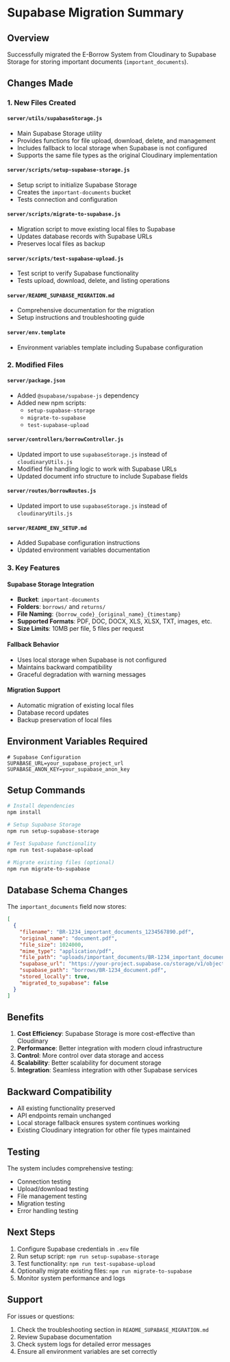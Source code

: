 # Supabase Migration Summary

## Overview
Successfully migrated the E-Borrow System from Cloudinary to Supabase Storage for storing important documents (`important_documents`).

## Changes Made

### 1. New Files Created

#### `server/utils/supabaseStorage.js`
- Main Supabase Storage utility
- Provides functions for file upload, download, delete, and management
- Includes fallback to local storage when Supabase is not configured
- Supports the same file types as the original Cloudinary implementation

#### `server/scripts/setup-supabase-storage.js`
- Setup script to initialize Supabase Storage
- Creates the `important-documents` bucket
- Tests connection and configuration

#### `server/scripts/migrate-to-supabase.js`
- Migration script to move existing local files to Supabase
- Updates database records with Supabase URLs
- Preserves local files as backup

#### `server/scripts/test-supabase-upload.js`
- Test script to verify Supabase functionality
- Tests upload, download, delete, and listing operations

#### `server/README_SUPABASE_MIGRATION.md`
- Comprehensive documentation for the migration
- Setup instructions and troubleshooting guide

#### `server/env.template`
- Environment variables template including Supabase configuration

### 2. Modified Files

#### `server/package.json`
- Added `@supabase/supabase-js` dependency
- Added new npm scripts:
  - `setup-supabase-storage`
  - `migrate-to-supabase`
  - `test-supabase-upload`

#### `server/controllers/borrowController.js`
- Updated import to use `supabaseStorage.js` instead of `cloudinaryUtils.js`
- Modified file handling logic to work with Supabase URLs
- Updated document info structure to include Supabase fields

#### `server/routes/borrowRoutes.js`
- Updated import to use `supabaseStorage.js` instead of `cloudinaryUtils.js`

#### `server/README_ENV_SETUP.md`
- Added Supabase configuration instructions
- Updated environment variables documentation

### 3. Key Features

#### Supabase Storage Integration
- **Bucket**: `important-documents`
- **Folders**: `borrows/` and `returns/`
- **File Naming**: `{borrow_code}_{original_name}_{timestamp}`
- **Supported Formats**: PDF, DOC, DOCX, XLS, XLSX, TXT, images, etc.
- **Size Limits**: 10MB per file, 5 files per request

#### Fallback Behavior
- Uses local storage when Supabase is not configured
- Maintains backward compatibility
- Graceful degradation with warning messages

#### Migration Support
- Automatic migration of existing local files
- Database record updates
- Backup preservation of local files

## Environment Variables Required

```env
# Supabase Configuration
SUPABASE_URL=your_supabase_project_url
SUPABASE_ANON_KEY=your_supabase_anon_key
```

## Setup Commands

```bash
# Install dependencies
npm install

# Setup Supabase Storage
npm run setup-supabase-storage

# Test Supabase functionality
npm run test-supabase-upload

# Migrate existing files (optional)
npm run migrate-to-supabase
```

## Database Schema Changes

The `important_documents` field now stores:

```json
[
  {
    "filename": "BR-1234_important_documents_1234567890.pdf",
    "original_name": "document.pdf",
    "file_size": 1024000,
    "mime_type": "application/pdf",
    "file_path": "uploads/important_documents/BR-1234_important_documents_1234567890.pdf",
    "supabase_url": "https://your-project.supabase.co/storage/v1/object/public/important-documents/borrows/BR-1234_document.pdf",
    "supabase_path": "borrows/BR-1234_document.pdf",
    "stored_locally": true,
    "migrated_to_supabase": false
  }
]
```

## Benefits

1. **Cost Efficiency**: Supabase Storage is more cost-effective than Cloudinary
2. **Performance**: Better integration with modern cloud infrastructure
3. **Control**: More control over data storage and access
4. **Scalability**: Better scalability for document storage
5. **Integration**: Seamless integration with other Supabase services

## Backward Compatibility

- All existing functionality preserved
- API endpoints remain unchanged
- Local storage fallback ensures system continues working
- Existing Cloudinary integration for other file types maintained

## Testing

The system includes comprehensive testing:
- Connection testing
- Upload/download testing
- File management testing
- Migration testing
- Error handling testing

## Next Steps

1. Configure Supabase credentials in `.env` file
2. Run setup script: `npm run setup-supabase-storage`
3. Test functionality: `npm run test-supabase-upload`
4. Optionally migrate existing files: `npm run migrate-to-supabase`
5. Monitor system performance and logs

## Support

For issues or questions:
1. Check the troubleshooting section in `README_SUPABASE_MIGRATION.md`
2. Review Supabase documentation
3. Check system logs for detailed error messages
4. Ensure all environment variables are set correctly 